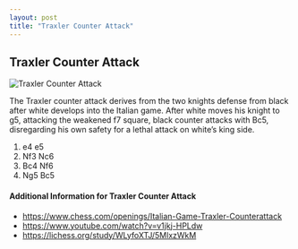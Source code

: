 ```yaml
---
layout: post
title: "Traxler Counter Attack"
---
```


## Traxler Counter Attack

![Traxler Counter Attack](https://www.thechesswebsite.com/wp-content/uploads/2012/07/traxler-big.png)

The Traxler counter attack derives from the two knights defense from black after white develops into the Italian game.
After white moves his knight to g5, attacking the weakened f7 square, black counter attacks with Bc5, disregarding his own safety for a lethal attack on white’s king side.
1. e4 e5
2. Nf3 Nc6
3. Bc4 Nf6
4. Ng5 Bc5


#### Additional Information for Traxler Counter Attack

- https://www.chess.com/openings/Italian-Game-Traxler-Counterattack
- https://www.youtube.com/watch?v=v1jkj-HPLdw
- https://lichess.org/study/WLyfoXTJ/5MlxzWkM
